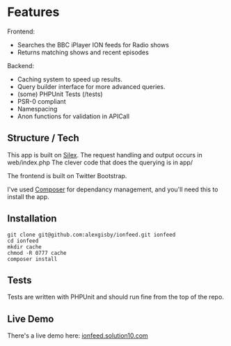 # Features

Frontend:
- Searches the BBC iPlayer ION feeds for Radio shows
- Returns matching shows and recent episodes

Backend:
- Caching system to speed up results.
- Query builder interface for more advanced queries.
- (some) PHPUnit Tests (/tests)
- PSR-0 compliant
- Namespacing
- Anon functions for validation in APICall

## Structure / Tech

This app is built on [Silex](silex.sensiolabs.org). The request handling and output occurs in web/index.php
The clever code that does the querying is in app/

The frontend is built on Twitter Bootstrap.

I've used [Composer](http://getcomposer.org) for dependancy management, and you'll need this to install the app.

## Installation

	git clone git@github.com:alexgisby/ionfeed.git ionfeed
	cd ionfeed
	mkdir cache
	chmod -R 0777 cache
	composer install

## Tests

Tests are written with PHPUnit and should run fine from the top of the repo.

## Live Demo

There's a live demo here: [ionfeed.solution10.com](http://ionfeed.solution10.com)